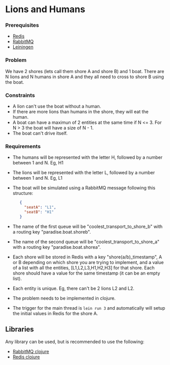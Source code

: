# Lions and Humans 

### Prerequisites

  * [Redis](http://redis.io/)
  * [RabbitMQ](https://www.rabbitmq.com/)
  * [Leiningen](http://leiningen.org/)

### Problem

We have 2 shores (lets call them shore A and shore B) and 1 boat. There are N lions and N humans in shore A and they all need to cross to shore B using the boat.

### Constraints

 * A lion can't use the boat without a human.
 * If there are more lions than humans in the shore, they will eat the human.
 * A boat can have a maximun of 2 entities at the same time if N <= 3. For N > 3 the boat will have a size of N - 1.
 * The boat can't drive itself.

### Requirements

 * The humans will be represented with the letter H, followed by a number between 1 and N. Eg, H1
 * The lions will be represented with the letter L, followed by a number between 1 and N. Eg, L1
 * The boat will be simulated using a RabbitMQ message following this structure:

   ```json
      {
        "seatA": "L1",
        "seatB": "H1"
      }
    ```
 * The name of the first queue will be "coolest_transport_to_shore_b" with a routing key "paradise.boat.shoreb".
 * The name of the second queue will be "coolest_transport_to_shore_a" with a routing key "paradise.boat.shorea".
 * Each shore will be stored in Redis with a key "shore(a/b)_timestamp", A or B depending on which shore you are trying to implement, and a value of a list with all the entities, [L1,L2,L3,H1,H2,H3] for that shore. Each shore should have a value for the same timestamp (it can be an empty list).
 * Each entity is unique. Eg, there can't be 2 lions L2 and L2.
 * The problem needs to be implemented in clojure.
 * The trigger for the main thread is ``` lein run 3 ``` and automatically will setup the initial values in Redis for the shore A. 

## Libraries

Any library can be used, but is recommended to use the following:

 * [RabbitMQ clojure](https://github.com/michaelklishin/langohr)
 * [Redis clojure](https://github.com/ptaoussanis/carmine)

